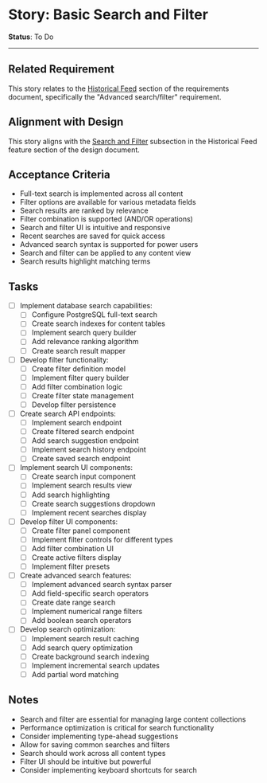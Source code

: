 # Story: Basic Search and Filter

**Status**: To Do

---

## Related Requirement
This story relates to the [Historical Feed](../requirements.md#4-historical-feed) section of the requirements document, specifically the "Advanced search/filter" requirement.

## Alignment with Design
This story aligns with the [Search and Filter](../design.md#search-and-filter) subsection in the Historical Feed feature section of the design document.

## Acceptance Criteria
- Full-text search is implemented across all content
- Filter options are available for various metadata fields
- Search results are ranked by relevance
- Filter combination is supported (AND/OR operations)
- Search and filter UI is intuitive and responsive
- Recent searches are saved for quick access
- Advanced search syntax is supported for power users
- Search and filter can be applied to any content view
- Search results highlight matching terms

## Tasks
- [ ] Implement database search capabilities:
  - [ ] Configure PostgreSQL full-text search
  - [ ] Create search indexes for content tables
  - [ ] Implement search query builder
  - [ ] Add relevance ranking algorithm
  - [ ] Create search result mapper
- [ ] Develop filter functionality:
  - [ ] Create filter definition model
  - [ ] Implement filter query builder
  - [ ] Add filter combination logic
  - [ ] Create filter state management
  - [ ] Develop filter persistence
- [ ] Create search API endpoints:
  - [ ] Implement search endpoint
  - [ ] Create filtered search endpoint
  - [ ] Add search suggestion endpoint
  - [ ] Implement search history endpoint
  - [ ] Create saved search endpoint
- [ ] Implement search UI components:
  - [ ] Create search input component
  - [ ] Implement search results view
  - [ ] Add search highlighting
  - [ ] Create search suggestions dropdown
  - [ ] Implement recent searches display
- [ ] Develop filter UI components:
  - [ ] Create filter panel component
  - [ ] Implement filter controls for different types
  - [ ] Add filter combination UI
  - [ ] Create active filters display
  - [ ] Implement filter presets
- [ ] Create advanced search features:
  - [ ] Implement advanced search syntax parser
  - [ ] Add field-specific search operators
  - [ ] Create date range search
  - [ ] Implement numerical range filters
  - [ ] Add boolean search operators
- [ ] Develop search optimization:
  - [ ] Implement search result caching
  - [ ] Add search query optimization
  - [ ] Create background search indexing
  - [ ] Implement incremental search updates
  - [ ] Add partial word matching

## Notes
- Search and filter are essential for managing large content collections
- Performance optimization is critical for search functionality
- Consider implementing type-ahead suggestions
- Allow for saving common searches and filters
- Search should work across all content types
- Filter UI should be intuitive but powerful
- Consider implementing keyboard shortcuts for search 